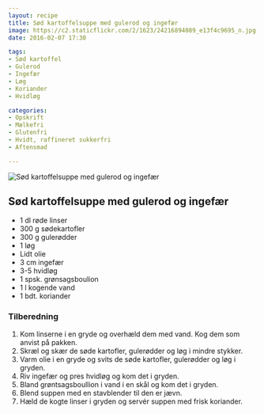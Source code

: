 ```yaml
---
layout: recipe
title: Sød kartoffelsuppe med gulerod og ingefær
image: https://c2.staticflickr.com/2/1623/24216894089_e13f4c9695_n.jpg
date: 2016-02-07 17:30

tags:
- Sød kartoffel
- Gulerod
- Ingefær
- Løg
- Koriander
- Hvidløg

categories:
- Opskrift
- Mælkefri
- Glutenfri
- Hvidt, raffineret sukkerfri
- Aftensmad

---
```



![Sød kartoffelsuppe med gulerod og ingefær](https://c2.staticflickr.com/2/1623/24216894089_b5b51f1d3a_o.jpg) 



## Sød kartoffelsuppe med gulerod og ingefær
- 1 dl røde linser
- 300 g sødekartofler
- 300 g gulerødder
- 1 løg
- Lidt olie
- 3 cm ingefær
- 3-5 hvidløg 
- 1 spsk. grønsagsboulion
- 1 l kogende vand
- 1 bdt. koriander





### Tilberedning
1. Kom linserne i en gryde og overhæld dem med vand. Kog dem som anvist på pakken.
2. Skræl og skær de søde kartofler, gulerødder og løg i mindre stykker.
3. Varm olie i en gryde og svits de søde kartofler, gulerødder og løg i gryden.
4. Riv ingefær og pres hvidløg og kom det i gryden.
5. Bland grøntsagsboullion i vand i en skål og kom det i gryden.
6. Blend suppen med en stavblender til den er jævn.
7. Hæld de kogte linser i gryden og servér suppen med frisk koriander.



 
